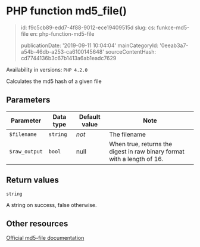 PHP function md5_file()
=======================

> id: f9c5cb89-edd7-4f88-9012-ece19409515d
> slug:
> 	cs: funkce-md5-file
> 	en: php-function-md5-file
> 
> publicationDate: '2019-09-11 10:04:04'
> mainCategoryId: '0eeab3a7-a54b-46db-a253-ca6100145648'
> sourceContentHash: cd7744136b3c67b1413a6ab1eadc7629

Availability in versions: `PHP 4.2.0`

Calculates the md5 hash of a given file


Parameters
--------------

| Parameter | Data type | Default value | Note |
|-----|-----|-----|-----|
| `$filename` | `string` | *not* | The filename |
| `$raw_output` | `bool` | null | When true, returns the digest in raw binary format with a length of 16. |


Return values
----------------

`string`

A string on success, false otherwise.

Other resources
------------

[Official md5-file documentation](https://www.php.net/manual/en/function.md5-file.php)
